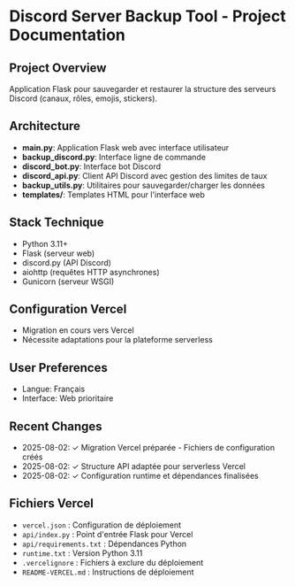 # Discord Server Backup Tool - Project Documentation

## Project Overview
Application Flask pour sauvegarder et restaurer la structure des serveurs Discord (canaux, rôles, emojis, stickers).

## Architecture
- **main.py**: Application Flask web avec interface utilisateur
- **backup_discord.py**: Interface ligne de commande
- **discord_bot.py**: Interface bot Discord
- **discord_api.py**: Client API Discord avec gestion des limites de taux
- **backup_utils.py**: Utilitaires pour sauvegarder/charger les données
- **templates/**: Templates HTML pour l'interface web

## Stack Technique
- Python 3.11+
- Flask (serveur web)
- discord.py (API Discord)
- aiohttp (requêtes HTTP asynchrones)
- Gunicorn (serveur WSGI)

## Configuration Vercel
- Migration en cours vers Vercel
- Nécessite adaptations pour la plateforme serverless

## User Preferences
- Langue: Français
- Interface: Web prioritaire

## Recent Changes
- 2025-08-02: ✓ Migration Vercel préparée - Fichiers de configuration créés
- 2025-08-02: ✓ Structure API adaptée pour serverless Vercel
- 2025-08-02: ✓ Configuration runtime et dépendances finalisées

## Fichiers Vercel
- `vercel.json` : Configuration de déploiement
- `api/index.py` : Point d'entrée Flask pour Vercel
- `api/requirements.txt` : Dépendances Python
- `runtime.txt` : Version Python 3.11
- `.vercelignore` : Fichiers à exclure du déploiement
- `README-VERCEL.md` : Instructions de déploiement